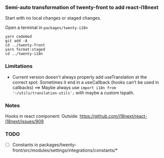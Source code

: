 ### Semi-auto transformation of twenty-front to add react-i18next

Start with no local changes or staged changes.

Open a terminal in `packages/twenty-i18n`
```shell
yarn codemod
git add -A
cd ../twenty-front
yarn format:staged
cd ../twenty-i18n
```

### Limitations
- Current version doesn't always properly add useTranslation at the correct spot. Sometimes it end in a useCallback (hooks can't be used in callbacks) ==> Maybe always use `import i18n from '~/utils/translation-utils';` with maybe a custom tspath. 

### Notes
Hooks in react component: 
Outside: https://github.com/i18next/react-i18next/issues/909

### TODO
- [ ] Constants in packages/twenty-front/src/modules/settings/integrations/constants/*

